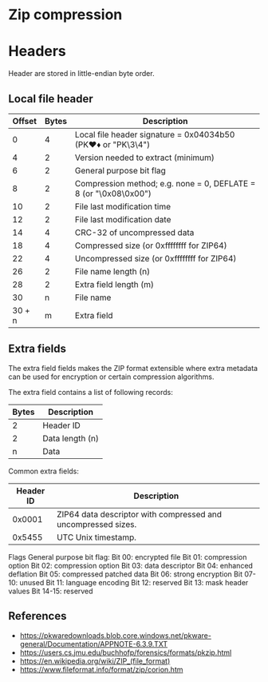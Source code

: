 ﻿# Zip compression

# Headers

Header are stored in little-endian byte order.

## Local file header

| Offset | Bytes | Description |
|--------|-------|-------------|
| 0 | 4 | Local file header signature = 0x04034b50 (PK♥♦ or "PK\3\4") |
| 4 | 2 | Version needed to extract (minimum) |
| 6 | 2 | General purpose bit flag |
| 8 | 2 | Compression method; e.g. none = 0, DEFLATE = 8 (or "\0x08\0x00") |
| 10 | 2 | File last modification time |
| 12 | 2 | File last modification date |
| 14 | 4 | CRC-32 of uncompressed data |
| 18 | 4 | Compressed size (or 0xffffffff for ZIP64) |
| 22 | 4 | Uncompressed size (or 0xffffffff for ZIP64) |
| 26 | 2 | File name length (n) |
| 28 | 2 | Extra field length (m) |
| 30 | n | File name |
| 30 + n | m | Extra field |

## Extra fields

The extra field fields makes the ZIP format extensible where extra metadata can be used for encryption or certain compression algorithms.

The extra field contains a list of following records:

| Bytes | Description     |
|-------|-----------------|
|     2 | Header ID       |
|     2 | Data length (n) |
|     n | Data            |

Common extra fields:

| Header ID | Description                                                   |
| ----------|---------------------------------------------------------------|
| 0x0001    | ZIP64 data descriptor with compressed and uncompressed sizes. |
| 0x5455    | UTC Unix timestamp.                                           |


Flags	General purpose bit flag:
Bit 00: encrypted file
Bit 01: compression option
Bit 02: compression option
Bit 03: data descriptor
Bit 04: enhanced deflation
Bit 05: compressed patched data
Bit 06: strong encryption
Bit 07-10: unused
Bit 11: language encoding
Bit 12: reserved
Bit 13: mask header values
Bit 14-15: reserved

## References

- https://pkwaredownloads.blob.core.windows.net/pkware-general/Documentation/APPNOTE-6.3.9.TXT
- https://users.cs.jmu.edu/buchhofp/forensics/formats/pkzip.html
- https://en.wikipedia.org/wiki/ZIP_(file_format)
- https://www.fileformat.info/format/zip/corion.htm